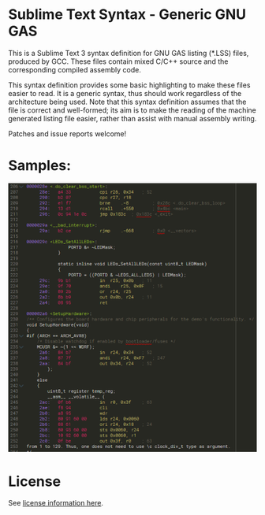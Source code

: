 # Sublime Text Syntax - Generic GNU GAS

This is a Sublime Text 3 syntax definition for GNU GAS listing (*.LSS) files,
produced by GCC. These files contain mixed C/C++ source and the corresponding
compiled assembly code.

This syntax definition provides some basic highlighting to make these files
easier to read. It is a generic syntax, thus should work regardless of the
architecture being used. Note that this syntax definition assumes that the file
is correct and well-formed; its aim is to make the reading of the machine
generated listing file easier, rather than assist with manual assembly writing.

Patches and issue reports welcome!

# Samples:

![Sample Screenshot](Sample.png)

# License

See [license information here](LICENSE.txt).
